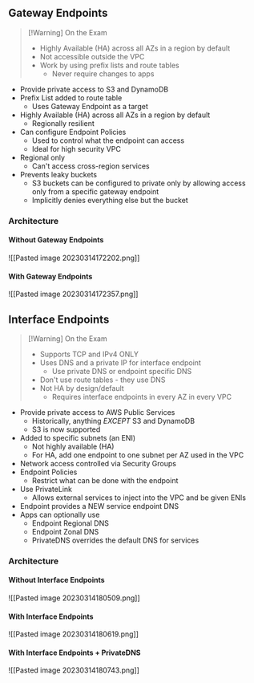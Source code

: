 
## Gateway Endpoints

>[!Warning] On the Exam
> - Highly Available (HA) across all AZs in a region by default
> - Not accessible outside the VPC
> - Work by using prefix lists and route tables
> 	- Never require changes to apps

- Provide private access to S3 and DynamoDB
- Prefix List added to route table
	- Uses Gateway Endpoint as a target
- Highly Available (HA) across all AZs in a region by default
	- Regionally resilient
- Can configure Endpoint Policies
	- Used to control what the endpoint can access
	- Ideal for high security VPC
- Regional only
	- Can't access cross-region services
- Prevents leaky buckets
	- S3 buckets can be configured to private only by allowing access only from a specific gateway endpoint
	- Implicitly denies everything else but the bucket

### Architecture

#### Without Gateway Endpoints

![[Pasted image 20230314172202.png]]

#### With Gateway Endpoints

![[Pasted image 20230314172357.png]]

## Interface Endpoints

>[!Warning] On the Exam
> - Supports TCP and IPv4 ONLY
> - Uses DNS and a private IP for interface endpoint
> 	- Use private DNS or endpoint specific DNS
> - Don't use route tables - they use DNS
> - Not HA by design/default
> 	- Requires interface endpoints in every AZ in every VPC

- Provide private access to AWS Public Services
	- Historically, anything *EXCEPT* S3 and DynamoDB
	- S3 is now supported
- Added to specific subnets (an ENI)
	- Not highly available (HA)
	- For HA, add one endpoint to one subnet per AZ used in the VPC
- Network access controlled via Security Groups
- Endpoint Policies
	- Restrict what can be done with the endpoint
- Use PrivateLink
	- Allows external services to inject into the VPC and be given ENIs
- Endpoint provides a NEW service endpoint DNS
- Apps can optionally use
	- Endpoint Regional DNS
	- Endpoint Zonal DNS
	- PrivateDNS overrides the default DNS for services

### Architecture

#### Without Interface Endpoints

![[Pasted image 20230314180509.png]]

#### With Interface Endpoints

![[Pasted image 20230314180619.png]]

#### With Interface Endpoints + PrivateDNS

![[Pasted image 20230314180743.png]]